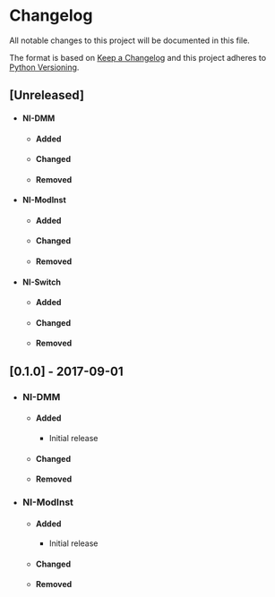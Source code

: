 # Changelog
All notable changes to this project will be documented in this file.

The format is based on [Keep a Changelog](http://keepachangelog.com/en/1.0.0/)
and this project adheres to [Python Versioning](http://legacy.python.org/dev/peps/pep-0396/).

## [Unreleased]
* #### NI-DMM
  * #### Added
  * #### Changed
  * #### Removed
* #### NI-ModInst
  * #### Added
  * #### Changed
  * #### Removed
* #### NI-Switch
  * #### Added
  * #### Changed
  * #### Removed
## [0.1.0] - 2017-09-01
* ### NI-DMM
  * #### Added
    * Initial release
  * #### Changed
  * #### Removed
* ### NI-ModInst
  * #### Added
    * Initial release
  * #### Changed
  * #### Removed


<!-- 
## [Unreleased]
* #### NI-DMM
  * #### Added
  * #### Changed
  * #### Removed
* #### NI-ModInst
  * #### Added
  * #### Changed
  * #### Removed
* #### NI-Switch
  * #### Added
  * #### Changed
  * #### Removed
-->
